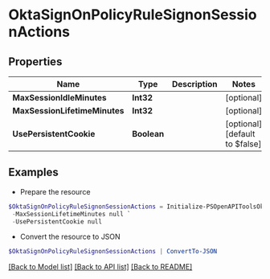 # OktaSignOnPolicyRuleSignonSessionActions
## Properties

Name | Type | Description | Notes
------------ | ------------- | ------------- | -------------
**MaxSessionIdleMinutes** | **Int32** |  | [optional] 
**MaxSessionLifetimeMinutes** | **Int32** |  | [optional] 
**UsePersistentCookie** | **Boolean** |  | [optional] [default to $false]

## Examples

- Prepare the resource
```powershell
$OktaSignOnPolicyRuleSignonSessionActions = Initialize-PSOpenAPIToolsOktaSignOnPolicyRuleSignonSessionActions  -MaxSessionIdleMinutes null `
 -MaxSessionLifetimeMinutes null `
 -UsePersistentCookie null
```

- Convert the resource to JSON
```powershell
$OktaSignOnPolicyRuleSignonSessionActions | ConvertTo-JSON
```

[[Back to Model list]](../README.md#documentation-for-models) [[Back to API list]](../README.md#documentation-for-api-endpoints) [[Back to README]](../README.md)

